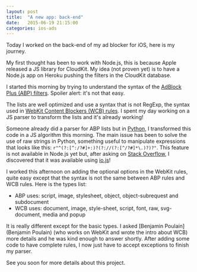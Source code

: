 ```yaml
---
layout: post
title:  "A new app: back-end"
date:   2015-06-19 21:15:00
categories: ios-ads
---
```


Today I worked on the back-end of my ad blocker for iOS, here is my journey.

My first thought has been to work with Node.js, this is because Apple released a JS library for CloudKit. My idea (not proven yet) is to have a Node.js app on Heroku pushing the filters in the CloudKit database.

I started this morning by trying to understand the syntax of the [AdBlock Plus (ABP) filters](https://adblockplus.org/en/filter-cheatsheet). Spoiler alert: it's not that easy.

The lists are well optimized and use a syntax that is not RegExp, the syntax used in [WebKit Content Blockers (WCB) rules](https://www.webkit.org/blog/3476/content-blockers-first-look/). I spent my day working on a JS parser to transform the lists and it's already working!

Someone already did a parser for ABP lists but in [Python](https://pypi.python.org/pypi/adblockparser), I transformed this code in a JS algorithm this morning. The main issue has been to solve the use of raw strings in Python, something useful to manipulate expressions that looks like this: `r"^(?:[^:/?#]+:)?(?://(?:[^/?#]*\.)?)?"`. This  feature is not available in Node.js yet but, after asking on [Stack Overflow](http://stackoverflow.com/questions/30952208/using-string-raw-with-node-js), I discovered that it was available using [io.js](https://iojs.org)!

I worked this afternoon on adding the optional options in the WebKit rules, quite easy except that the syntax is not the same between ABP rules and WCB rules. Here is the types list:

* ABP uses: script, image, stylesheet, object, object-subrequest and subdocument
* WCB uses: document, image, style-sheet, script, font, raw, svg-document, media and popup

It is really different except for the basic types. I asked [Benjamin Poulain](Benjamin Poulain) (who works on WebKit and wrote the intro about WCB) more details and he was kind enough to answer shortly. After adding some code to have complete rules, I now just have to accept exceptions to finish my parser.

See you soon for more details about this project.
